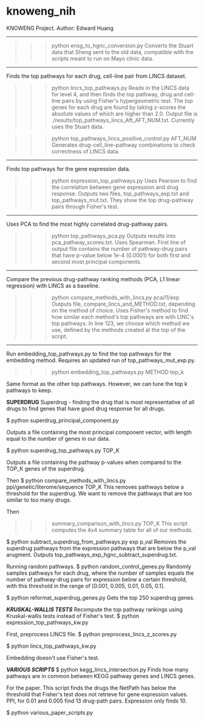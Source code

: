 # knoweng_nih
KNOWENG Project.
Author: Edward Huang

______________________________________
>>> python ensg_to_hgnc_conversion.py
Converts the Stuart data that Sheng sent to the old data, compatible with the 
scripts meant to run on Mayo clinic data.

______________________________________
Finds the top pathways for each drug, cell-line pair from LINCS dataset.
>>> python lincs_top_pathways.py
Reads in the LINCS data for level 4, and then finds the top pathway, drug
and cell-line pairs by using Fisher's hypergeometric test. The top genes for
each drug are found by taking z-scores the absolute values of which are higher
than 2.0. Output file is ./results/top_pathways_lincs_Aft_AFT_NUM.txt.
Currently uses the Stuart data.

>>> python top_pathways_lincs_positive_control.py AFT_NUM
Generates drug-cell_line-pathway combinations to check correctness of LINCS 
data.

______________________________________
Finds top pathways for the gene expression data.
>>> python expression_top_pathways.py
Uses Pearson to find the correlation between gene expression and drug response.
Outputs two files, top_pathways_exp.txt and top_pathways_mut.txt.
They show the top drug-pathway pairs through Fisher's test.

______________________________________
Uses PCA to find the most highly correlated drug-pathway pairs.
>>> python top_pathways_pca.py
Outputs results into pca_pathway_scores.txt.
Uses Spearman. First line of output file contains the number of pathway-drug
pairs that have p-value below 1e-4 (0.0001) for both first and second most
principal components.

______________________________________
Compare the previous drug-pathway ranking methods (PCA, L1 linear regression)
with LINCS as a baseline.
>>> python compare_methods_with_lincs.py pca/l1/exp
Outputs file, compare_lincs_and_METHOD.txt, depending on the method of choice. 
Uses Fisher's method to find how similar each method's top pathways are with
LINC's top pathways.
In line 123, we choose which method we use, defined by the methods created at
the top of the script.

______________________________________
Run embedding_top_pathways.py to find the top pathways for the embedding method.
Requires an updated run of top_pathways_mut_exp.py.

>>> python embedding_top_pathways.py METHOD top_k

Same format as the other top pathways. However, we can tune the top k pathways
to keep.

______________SUPERDRUG______________
Superdrug - finding the drug that is most representative of all drugs to find
genes that have good drug response for all drugs.

$ python superdrug_principal_component.py

Outputs a file containing the most principal component vector, with length
equal to the number of genes in our data.

$ python superdrug_top_pathways.py TOP_K

Outputs a file containing the pathway p-values when compared to the TOP_K genes
of the superdrug.

Then 
$ python compare_methods_with_lincs.py ppi/genetic/literome/sequence TOP_K
This removes pathways below a threshold for the superdrug. We want to remove
the pathways that are too similar to too many drugs.

Then
>>> summary_comparison_with_lincs.py TOP_K
This script computes the 4x4 summary table for all of our methods.

$ python subtract_superdrug_from_pathways.py exp p_val
Removes the superdrug pathways from the expression pathways that are below the
p_val arugment. Outputs top_pathways_exp_hgnc_subtract_superdrug.txt.

Running random pathways.
$ python random_control_genes.py
Randomly samples pathways for each drug, where the number of samples equals
the number of pathway-drug pairs for expression below a certain threshold, with
this threshold in the range of [0.001, 0.005, 0.01, 0.05, 0.1].

$ python reformat_superdrug_genes.py
Gets the top 250 superdrug genes.

_____KRUSKAL-WALLIS TESTS_____
Recompute the top pathway rankings using Kruskal-wallis tests instead of
Fisher's test.
$ python expression_top_pathways_kw.py

First, preprocess LINCS file.
$ python preprocess_lincs_z_scores.py

$ python lincs_top_pathways_kw.py

Embedding doesn't use Fisher's test.

_____VARIOUS SCRIPTS_____
$ python kegg_lincs_intersection.py
Finds how many pathways are in common between KEGG pathway genes and LINCS
genes.

For the paper.
This script finds the drugs the NetPath has below the threshold that Fisher's
test does not retrieve for gene expression values. PPI, for 0.01 and 0.005
find 13 drug-path pairs. Expression only finds 10.

$ python various_paper_scripts.py
